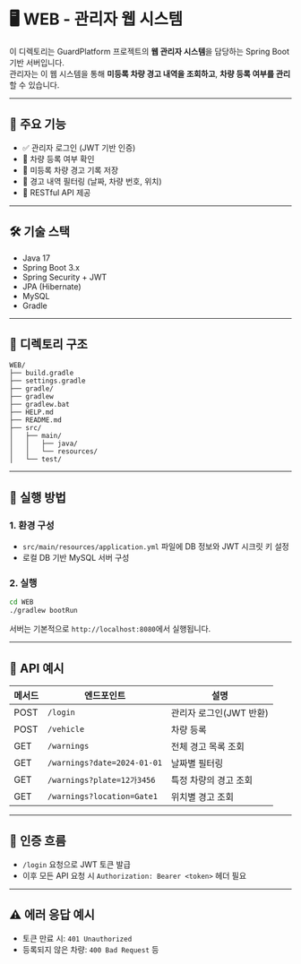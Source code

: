 # 🖥️ WEB - 관리자 웹 시스템

이 디렉토리는 GuardPlatform 프로젝트의 **웹 관리자 시스템**을 담당하는 Spring Boot 기반 서버입니다.  
관리자는 이 웹 시스템을 통해 **미등록 차량 경고 내역을 조회하고**, **차량 등록 여부를 관리**할 수 있습니다.

---

## 📌 주요 기능

- ✅ 관리자 로그인 (JWT 기반 인증)
- 🚗 차량 등록 여부 확인
- 🚨 미등록 차량 경고 기록 저장
- 🔎 경고 내역 필터링 (날짜, 차량 번호, 위치)
- 📄 RESTful API 제공

---

## 🛠️ 기술 스택

- Java 17
- Spring Boot 3.x
- Spring Security + JWT
- JPA (Hibernate)
- MySQL
- Gradle

---

## 📁 디렉토리 구조

```
WEB/
├── build.gradle
├── settings.gradle
├── gradle/
├── gradlew
├── gradlew.bat
├── HELP.md
├── README.md
├── src/
│   ├── main/
│   │   ├── java/
│   │   └── resources/
│   └── test/
```

---

## 🚀 실행 방법

### 1. 환경 구성

- `src/main/resources/application.yml` 파일에 DB 정보와 JWT 시크릿 키 설정
- 로컬 DB 기반 MySQL 서버 구성

### 2. 실행

```bash
cd WEB
./gradlew bootRun
```

서버는 기본적으로 `http://localhost:8080`에서 실행됩니다.

---

## 📮 API 예시

| 메서드 | 엔드포인트 | 설명 |
|--------|-------------|------|
| POST   | `/login`    | 관리자 로그인(JWT 반환) |
| POST   | `/vehicle`  | 차량 등록 |
| GET    | `/warnings` | 전체 경고 목록 조회 |
| GET    | `/warnings?date=2024-01-01` | 날짜별 필터링 |
| GET    | `/warnings?plate=12가3456` | 특정 차량의 경고 조회 |
| GET    | `/warnings?location=Gate1` | 위치별 경고 조회 |

---

## 🔐 인증 흐름
- `/login` 요청으로 JWT 토큰 발급
- 이후 모든 API 요청 시 `Authorization: Bearer <token>` 헤더 필요

---

## ⚠️ 에러 응답 예시
- 토큰 만료 시: `401 Unauthorized`
- 등록되지 않은 차량: `400 Bad Request` 등

